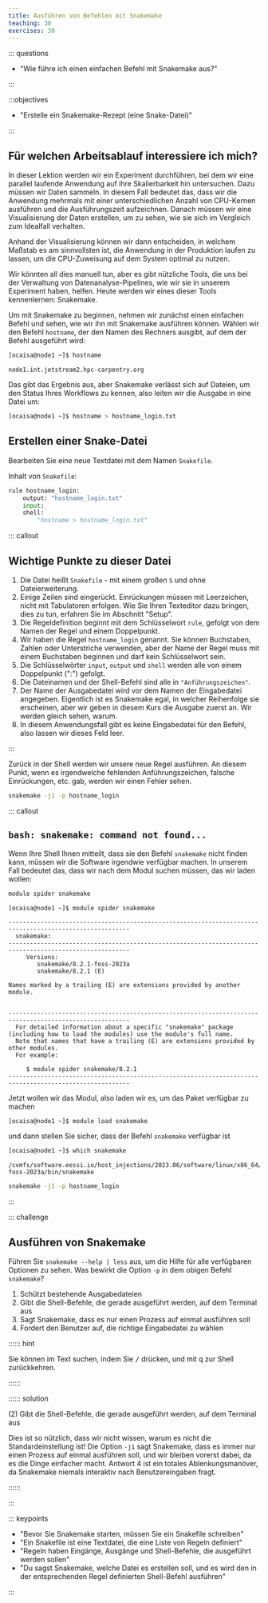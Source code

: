 ```yaml
---
title: Ausführen von Befehlen mit Snakemake
teaching: 30
exercises: 30
---
```



::: questions

- "Wie führe ich einen einfachen Befehl mit Snakemake aus?"

:::

:::objectives

- "Erstelle ein Snakemake-Rezept (eine Snake-Datei)"

:::

## Für welchen Arbeitsablauf interessiere ich mich?

In dieser Lektion werden wir ein Experiment durchführen, bei dem wir eine parallel laufende Anwendung auf ihre Skalierbarkeit hin untersuchen. Dazu müssen wir Daten sammeln. In diesem Fall bedeutet das, dass wir die Anwendung mehrmals mit einer unterschiedlichen Anzahl von CPU-Kernen ausführen und die Ausführungszeit aufzeichnen. Danach müssen wir eine Visualisierung der Daten erstellen, um zu sehen, wie sie sich im Vergleich zum Idealfall verhalten.

Anhand der Visualisierung können wir dann entscheiden, in welchem Maßstab es am sinnvollsten ist, die Anwendung in der Produktion laufen zu lassen, um die CPU-Zuweisung auf dem System optimal zu nutzen.

Wir könnten all dies manuell tun, aber es gibt nützliche Tools, die uns bei der Verwaltung von Datenanalyse-Pipelines, wie wir sie in unserem Experiment haben, helfen. Heute werden wir eines dieser Tools kennenlernen: Snakemake.

Um mit Snakemake zu beginnen, nehmen wir zunächst einen einfachen Befehl und sehen, wie wir ihn mit Snakemake ausführen können. Wählen wir den Befehl `hostname`, der den Namen des Rechners ausgibt, auf dem der Befehl ausgeführt wird:

```bash
[ocaisa@node1 ~]$ hostname
```

```output
node1.int.jetstream2.hpc-carpentry.org
```

Das gibt das Ergebnis aus, aber Snakemake verlässt sich auf Dateien, um den Status Ihres Workflows zu kennen, also leiten wir die Ausgabe in eine Datei um:

```bash
[ocaisa@node1 ~]$ hostname > hostname_login.txt
```

## Erstellen einer Snake-Datei

Bearbeiten Sie eine neue Textdatei mit dem Namen `Snakefile`.

Inhalt von `Snakefile`:

```python
rule hostname_login:
    output: "hostname_login.txt"
    input:  
    shell:
        "hostname > hostname_login.txt"
```

::: callout

## Wichtige Punkte zu dieser Datei

1. Die Datei heißt `Snakefile` - mit einem großen `S` und ohne Dateierweiterung.
2. Einige Zeilen sind eingerückt. Einrückungen müssen mit Leerzeichen, nicht mit Tabulatoren erfolgen. Wie Sie Ihren Texteditor dazu bringen, dies zu tun, erfahren Sie im Abschnitt "Setup".
3. Die Regeldefinition beginnt mit dem Schlüsselwort `rule`, gefolgt von dem Namen der Regel und einem Doppelpunkt.
4. Wir haben die Regel `hostname_login` genannt. Sie können Buchstaben, Zahlen oder Unterstriche verwenden, aber der Name der Regel muss mit einem Buchstaben beginnen und darf kein Schlüsselwort sein.
5. Die Schlüsselwörter `input`, `output` und `shell` werden alle von einem Doppelpunkt (":") gefolgt.
6. Die Dateinamen und der Shell-Befehl sind alle in `"Anführungszeichen"`.
7. Der Name der Ausgabedatei wird vor dem Namen der Eingabedatei angegeben. Eigentlich ist es Snakemake egal, in welcher Reihenfolge sie erscheinen, aber wir geben in diesem Kurs die Ausgabe zuerst an. Wir werden gleich sehen, warum.
8. In diesem Anwendungsfall gibt es keine Eingabedatei für den Befehl, also lassen wir dieses Feld leer.

:::

Zurück in der Shell werden wir unsere neue Regel ausführen. An diesem Punkt, wenn es irgendwelche fehlenden Anführungszeichen, falsche Einrückungen, etc. gab, werden wir einen Fehler sehen.

```bash
snakemake -j1 -p hostname_login
```

::: callout

## `bash: snakemake: command not found...`

Wenn Ihre Shell Ihnen mitteilt, dass sie den Befehl `snakemake` nicht finden kann, müssen wir die Software irgendwie verfügbar machen. In unserem Fall bedeutet das, dass wir nach dem Modul suchen müssen, das wir laden wollen:

```bash
module spider snakemake
```

```output
[ocaisa@node1 ~]$ module spider snakemake

--------------------------------------------------------------------------------------------------------
  snakemake:
--------------------------------------------------------------------------------------------------------
     Versions:
        snakemake/8.2.1-foss-2023a
        snakemake/8.2.1 (E)

Names marked by a trailing (E) are extensions provided by another module.


--------------------------------------------------------------------------------------------------------
  For detailed information about a specific "snakemake" package (including how to load the modules) use the module's full name.
  Note that names that have a trailing (E) are extensions provided by other modules.
  For example:

     $ module spider snakemake/8.2.1
--------------------------------------------------------------------------------------------------------
```

Jetzt wollen wir das Modul, also laden wir es, um das Paket verfügbar zu machen

```bash
[ocaisa@node1 ~]$ module load snakemake
```

und dann stellen Sie sicher, dass der Befehl `snakemake` verfügbar ist

```bash
[ocaisa@node1 ~]$ which snakemake
```

```output
/cvmfs/software.eessi.io/host_injections/2023.06/software/linux/x86_64/amd/zen3/software/snakemake/8.2.1-foss-2023a/bin/snakemake
```

```bash
snakemake -j1 -p hostname_login
```

:::

::: challenge

## Ausführen von Snakemake

Führen Sie `snakemake --help | less` aus, um die Hilfe für alle verfügbaren Optionen zu sehen. Was bewirkt die Option `-p` in dem obigen Befehl `snakemake`?

1. Schützt bestehende Ausgabedateien
2. Gibt die Shell-Befehle, die gerade ausgeführt werden, auf dem Terminal aus
3. Sagt Snakemake, dass es nur einen Prozess auf einmal ausführen soll
4. Fordert den Benutzer auf, die richtige Eingabedatei zu wählen

:::::: hint

Sie können im Text suchen, indem Sie <kbd>/</kbd> drücken, und mit <kbd>q</kbd> zur Shell zurückkehren.

::::::

:::::: solution

(2) Gibt die Shell-Befehle, die gerade ausgeführt werden, auf dem Terminal aus

Dies ist so nützlich, dass wir nicht wissen, warum es nicht die Standardeinstellung ist! Die Option `-j1` sagt Snakemake, dass es immer nur einen Prozess auf einmal ausführen soll, und wir bleiben vorerst dabei, da es die Dinge einfacher macht. Antwort 4 ist ein totales Ablenkungsmanöver, da Snakemake niemals interaktiv nach Benutzereingaben fragt.

::::::


:::

::: keypoints

- "Bevor Sie Snakemake starten, müssen Sie ein Snakefile schreiben"
- "Ein Snakefile ist eine Textdatei, die eine Liste von Regeln definiert"
- "Regeln haben Eingänge, Ausgänge und Shell-Befehle, die ausgeführt werden sollen"
- "Du sagst Snakemake, welche Datei es erstellen soll, und es wird den in der entsprechenden Regel definierten Shell-Befehl ausführen"

:::


